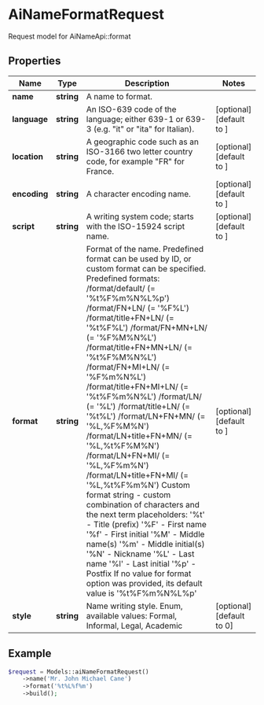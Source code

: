 # AiNameFormatRequest

Request model for AiNameApi::format

## Properties

Name | Type | Description | Notes
---- | ---- | ----------- | -----
**name** | **string**| A name to format. |
**language** | **string**| An ISO-639 code of the language; either 639-1 or 639-3 (e.g. \"it\" or \"ita\" for Italian). | [optional] [default to ]
**location** | **string**| A geographic code such as an ISO-3166 two letter country code, for example \"FR\" for France. | [optional] [default to ]
**encoding** | **string**| A character encoding name. | [optional] [default to ]
**script** | **string**| A writing system code; starts with the ISO-15924 script name. | [optional] [default to ]
**format** | **string**| Format of the name. Predefined format can be used by ID, or custom format can be specified. Predefined formats:      /format/default/ (= '%t%F%m%N%L%p')     /format/FN+LN/ (= '%F%L')     /format/title+FN+LN/ (= '%t%F%L')     /format/FN+MN+LN/ (= '%F%M%N%L')     /format/title+FN+MN+LN/ (= '%t%F%M%N%L')     /format/FN+MI+LN/ (= '%F%m%N%L')     /format/title+FN+MI+LN/ (= '%t%F%m%N%L')     /format/LN/ (= '%L')     /format/title+LN/ (= '%t%L')     /format/LN+FN+MN/ (= '%L,%F%M%N')     /format/LN+title+FN+MN/ (= '%L,%t%F%M%N')     /format/LN+FN+MI/ (= '%L,%F%m%N')     /format/LN+title+FN+MI/ (= '%L,%t%F%m%N')  Custom format string - custom combination of characters and the next term placeholders:      '%t' - Title (prefix)     '%F' - First name     '%f' - First initial     '%M' - Middle name(s)     '%m' - Middle initial(s)     '%N' - Nickname     '%L' - Last name     '%l' - Last initial     '%p' - Postfix  If no value for format option was provided, its default value is '%t%F%m%N%L%p' | [optional] [default to ]
**style** | **string**| Name writing style. Enum, available values: Formal, Informal, Legal, Academic | [optional] [default to 0]

## Example
```php
$request = Models::aiNameFormatRequest()
    ->name('Mr. John Michael Cane')
    ->format('%t%L%f%m')
    ->build();
```

